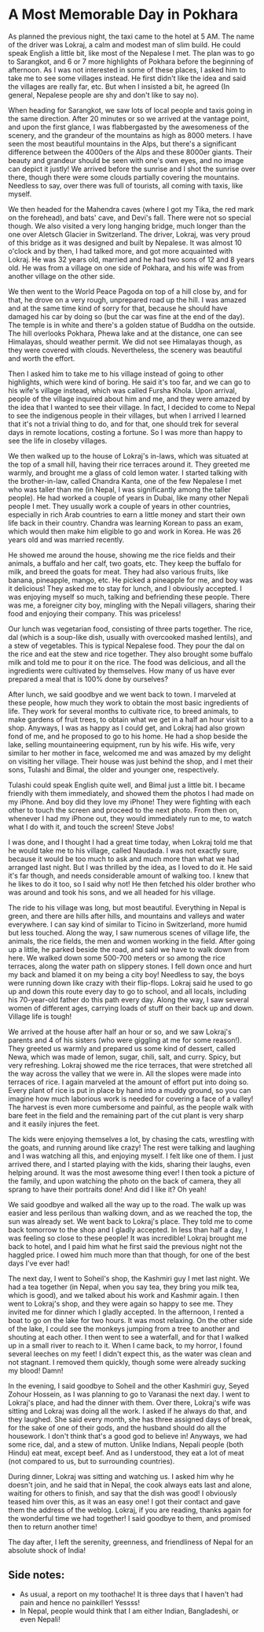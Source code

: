 # A Most Memorable Day in Pokhara

As planned the previous night, the taxi came to the hotel at 5 AM. The name of the driver was Lokraj, a calm and modest man of slim build. He could speak English a little bit, like most of the Nepalese I met. The plan was to go to Sarangkot, and 6 or 7 more highlights of Pokhara before the beginning of afternoon. As I was not interested in some of these places, I asked him to take me to see some villages instead. He first didn't like the idea and said the villages are really far, etc. But when I insisted a bit, he agreed (In general, Nepalese people are shy and don't like to say no).

When heading for Sarangkot, we saw lots of local people and taxis going in the same direction. After 20 minutes or so we arrived at the vantage point, and upon the first glance, I was flabbergasted by the awesomeness of the scenery, and the grandeur of the mountains as high as 8000 meters. I have seen the most beautiful mountains in the Alps, but there's a significant difference between the 4000ers of the Alps and these 8000er giants. Their beauty and grandeur should be seen with one's own eyes, and no image can depict it justly! We arrived before the sunrise and I shot the sunrise over there, though there were some clouds partially covering the mountains. Needless to say, over there was full of tourists, all coming with taxis, like myself.

We then headed for the Mahendra caves (where I got my Tika, the red mark on the forehead), and bats' cave, and Devi's fall. There were not so special though. We also visited a very long hanging bridge, much longer than the one over Aletsch Glacier in Switzerland. The driver, Lokraj, was very proud of this bridge as it was designed and built by Nepalese. It was almost 10 o'clock and by then, I had talked more, and got more acquainted with Lokraj. He was 32 years old, married and he had two sons of 12 and 8 years old. He was from a village on one side of Pokhara, and his wife was from another village on the other side.

We then went to the World Peace Pagoda on top of a hill close by, and for that, he drove on a very rough, unprepared road up the hill. I was amazed and at the same time kind of sorry for that, because he should have damaged his car by doing so (but the car was fine at the end of the day). The temple is in white and there's a golden statue of Buddha on the outside. The hill overlooks Pokhara, Phewa lake and at the distance, one can see Himalayas, should weather permit. We did not see Himalayas though, as they were covered with clouds. Nevertheless, the scenery was beautiful and worth the effort.

Then I asked him to take me to his village instead of going to other highlights, which were kind of boring. He said it's too far, and we can go to his wife's village instead, which was called Fursha Khola. Upon arrival, people of the village inquired about him and me, and they were amazed by the idea that I wanted to see their village. In fact, I decided to come to Nepal to see the indigenous people in their villages, but when I arrived I learned that it's not a trivial thing to do, and for that, one should trek for several days in remote locations, costing a fortune. So I was more than happy to see the life in closeby villages.

We then walked up to the house of Lokraj's in-laws, which was situated at the top of a small hill, having their rice terraces around it. They greeted me warmly, and brought me a glass of cold lemon water. I started talking with the brother-in-law, called Chandra Kanta, one of the few Nepalese I met who was taller than me (in Nepal, I was significantly among the taller people). He had worked a couple of years in Dubai, like many other Nepali people I met. They usually work a couple of years in other countries, especially in rich Arab countries to earn a little money and start their own life back in their country. Chandra was learning Korean to pass an exam, which would then make him eligible to go and work in Korea. He was 26 years old and was married recently.

He showed me around the house, showing me the rice fields and their animals, a buffalo and her calf, two goats, etc. They keep the buffalo for milk, and breed the goats for meat. They had also various fruits, like banana, pineapple, mango, etc. He picked a pineapple for me, and boy was it delicious! They asked me to stay for lunch, and I obviously accepted. I was enjoying myself so much, talking and befriending these people. There was me, a foreigner city boy, mingling with the Nepali villagers, sharing their food and enjoying their company. This was priceless!

Our lunch was vegetarian food, consisting of three parts together. The rice, dal (which is a soup-like dish, usually with overcooked mashed lentils), and a stew of vegetables. This is typical Nepalese food. They pour the dal on the rice and eat the stew and rice together. They also brought some buffalo milk and told me to pour it on the rice. The food was delicious, and all the ingredients were cultivated by themselves. How many of us have ever prepared a meal that is 100% done by ourselves?

After lunch, we said goodbye and we went back to town. I marveled at these people, how much they work to obtain the most basic ingredients of life. They work for several months to cultivate rice, to breed animals, to make gardens of fruit trees, to obtain what we get in a half an hour visit to a shop. Anyways, I was as happy as I could get, and Lokraj had also grown fond of me, and he proposed to go to his home. He had a shop beside the lake, selling mountaineering equipment, run by his wife. His wife, very similar to her mother in face, welcomed me and was amazed by my delight on visiting her village. Their house was just behind the shop, and I met their sons, Tulashi and Bimal, the older and younger one, respectively.

Tulashi could speak English quite well, and Bimal just a little bit. I became friendly with them immediately, and showed them the photos I had made on my iPhone. And boy did they love my iPhone! They were fighting with each other to touch the screen and proceed to the next photo. From then on, whenever I had my iPhone out, they would immediately run to me, to watch what I do with it, and touch the screen! Steve Jobs!

I was done, and I thought I had a great time today, when Lokraj told me that he would take me to his village, called Naudada. I was not exactly sure, because it would be too much to ask and much more than what we had arranged last night. But I was thrilled by the idea, as I loved to do it. He said it's far though, and needs considerable amount of walking too. I knew that he likes to do it too, so I said why not! He then fetched his older brother who was around and took his sons, and we all headed for his village.

The ride to his village was long, but most beautiful. Everything in Nepal is green, and there are hills after hills, and mountains and valleys and water everywhere. I can say kind of similar to Ticino in Switzerland, more humid but less touched. Along the way, I saw numerous scenes of village life, the animals, the rice fields, the men and women working in the field. After going up a little, he parked beside the road, and said we have to walk down from here. We walked down some 500-700 meters or so among the rice terraces, along the water path on slippery stones. I fell down once and hurt my back and blamed it on my being a city boy! Needless to say, the boys were running down like crazy with their flip-flops. Lokraj said he used to go up and down this route every day to go to school, and all locals, including his 70-year-old father do this path every day. Along the way, I saw several women of different ages, carrying loads of stuff on their back up and down. Village life is tough!

We arrived at the house after half an hour or so, and we saw Lokraj's parents and 4 of his sisters (who were giggling at me for some reason!). They greeted us warmly and prepared us some kind of dessert, called Newa, which was made of lemon, sugar, chili, salt, and curry. Spicy, but very refreshing. Lokraj showed me the rice terraces, that were stretched all the way across the valley that we were in. All the slopes were made into terraces of rice. I again marveled at the amount of effort put into doing so. Every plant of rice is put in place by hand into a muddy ground, so you can imagine how much laborious work is needed for covering a face of a valley! The harvest is even more cumbersome and painful, as the people walk with bare feet in the field and the remaining part of the cut plant is very sharp and it easily injures the feet.

The kids were enjoying themselves a lot, by chasing the cats, wrestling with the goats, and running around like crazy! The rest were talking and laughing and I was watching all this, and enjoying myself. I felt like one of them. I just arrived there, and I started playing with the kids, sharing their laughs, even helping around. It was the most awesome thing ever! I then took a picture of the family, and upon watching the photo on the back of camera, they all sprang to have their portraits done! And did I like it? Oh yeah!

We said goodbye and walked all the way up to the road. The walk up was easier and less perilous than walking down, and as we reached the top, the sun was already set. We went back to Lokraj's place. They told me to come back tomorrow to the shop and I gladly accepted. In less than half a day, I was feeling so close to these people! It was incredible! Lokraj brought me back to hotel, and I paid him what he first said the previous night not the haggled price. I owed him much more than that though, for one of the best days I've ever had!

The next day, I went to Soheil's shop, the Kashmiri guy I met last night. We had a tea together (in Nepal, when you say tea, they bring you milk tea, which is good), and we talked about his work and Kashmir again. I then went to Lokraj's shop, and they were again so happy to see me. They invited me for dinner which I gladly accepted. In the afternoon, I rented a boat to go on the lake for two hours. It was most relaxing. On the other side of the lake, I could see the monkeys jumping from a tree to another and shouting at each other. I then went to see a waterfall, and for that I walked up in a small river to reach to it. When I came back, to my horror, I found several leeches on my feet! I didn't expect this, as the water was clean and not stagnant. I removed them quickly, though some were already sucking my blood! Damn!

In the evening, I said goodbye to Soheil and the other Kashmiri guy, Seyed Zohour Hossein, as I was planning to go to Varanasi the next day. I went to Lokraj's place, and had the dinner with them. Over there, Lokraj's wife was sitting and Lokraj was doing all the work. I asked if he always do that, and they laughed. She said every month, she has three assigned days of break, for the sake of one of their gods, and the husband should do all the housework. I don't think that's a good god to believe in! Anyways, we had some rice, dal, and a stew of mutton. Unlike Indians, Nepali people (both Hindu) eat meat, except beef. And as I understood, they eat a lot of meat (not compared to us, but to surrounding countries).

During dinner, Lokraj was sitting and watching us. I asked him why he doesn't join, and he said that in Nepal, the cook always eats last and alone, waiting for others to finish, and say that the dish was good! I obviously teased him over this, as it was an easy one! I got their contact and gave them the address of the weblog. Lokraj, if you are reading, thanks again for the wonderful time we had together! I said goodbye to them, and promised then to return another time!

The day after, I left the serenity, greenness, and friendliness of Nepal for an absolute shock of India!

## Side notes:
- As usual, a report on my toothache! It is three days that I haven't had pain and hence no painkiller! Yessss!
- In Nepal, people would think that I am either Indian, Bangladeshi, or even Nepali!